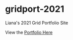 # gridport-2021
Liana's 2021 Grid Portfolio Site

 View the [Portfolio Here](https://l7ana.github.io/gridport-2021)